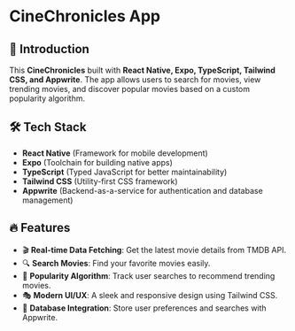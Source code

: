 # CineChronicles App

## 🚀 Introduction

This **CineChronicles** built with **React Native, Expo, TypeScript, Tailwind CSS, and Appwrite**. The app allows users to search for movies, view trending movies, and discover popular movies based on a custom popularity algorithm.

## 🛠 Tech Stack

- **React Native** (Framework for mobile development)
- **Expo** (Toolchain for building native apps)
- **TypeScript** (Typed JavaScript for better maintainability)
- **Tailwind CSS** (Utility-first CSS framework)
- **Appwrite** (Backend-as-a-service for authentication and database management)

## 🔥 Features

- 🎬 **Real-time Data Fetching**: Get the latest movie details from TMDB API.
- 🔍 **Search Movies**: Find your favorite movies easily.
- 📌 **Popularity Algorithm**: Track user searches to recommend trending movies.
- 🎭 **Modern UI/UX**: A sleek and responsive design using Tailwind CSS.
- 💾 **Database Integration**: Store user preferences and searches with Appwrite.
